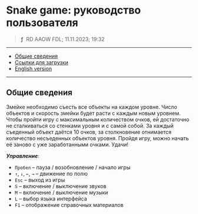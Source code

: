 # Snake game: руководство пользователя
> **ƒ** &nbsp;RD AAOW FDL; 11.11.2023; 19:32

---

- [Общие сведения](#section)
- [Ссылки для загрузки](https://adslbarxatov.github.io/DPArray/ru#snake)
- [English version](https://adslbarxatov.github.io/Snake)

---

## Общие сведения

Змейке необходимо съесть все объекты на каждом уровне. Число объектов и скорость
змейки будет расти с каждым новым уровнем. Чтобы пройти игру с максимальным количеством
очков, ей достаточно не сталкиваться со стенками уровня и с самой собой. За каждый съеденный
объект даётся 10 очков, за столкновение отнимается количество несъеденных объектов уровня.
Пройдя игру, можно начать её заново с уже заработанными очками.
Удачи!

***Управление***:

- `Пробел` – пауза / возобновление / начало игры
- `↑`, `↓`, `←`, `→` – движение по полю
- `Esc` – выход из игры
- `S` – включение / выключение звуков
- `M` – включение / выключение музыки
- `L` – выбор языка интерфейса
- `F1` – отображение справочных материалов
